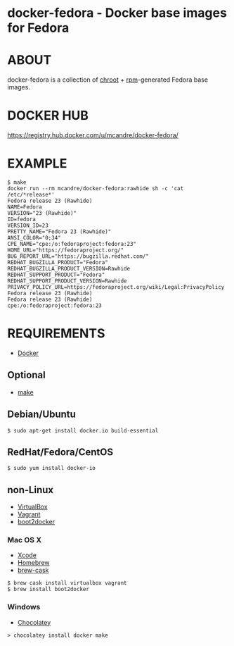 # docker-fedora - Docker base images for Fedora

# ABOUT

docker-fedora is a collection of [chroot](http://man.cx/chroot) + [rpm](http://man.cx/rpm)-generated Fedora base images.

# DOCKER HUB

https://registry.hub.docker.com/u/mcandre/docker-fedora/

# EXAMPLE

```
$ make
docker run --rm mcandre/docker-fedora:rawhide sh -c 'cat /etc/*release*'
Fedora release 23 (Rawhide)
NAME=Fedora
VERSION="23 (Rawhide)"
ID=fedora
VERSION_ID=23
PRETTY_NAME="Fedora 23 (Rawhide)"
ANSI_COLOR="0;34"
CPE_NAME="cpe:/o:fedoraproject:fedora:23"
HOME_URL="https://fedoraproject.org/"
BUG_REPORT_URL="https://bugzilla.redhat.com/"
REDHAT_BUGZILLA_PRODUCT="Fedora"
REDHAT_BUGZILLA_PRODUCT_VERSION=Rawhide
REDHAT_SUPPORT_PRODUCT="Fedora"
REDHAT_SUPPORT_PRODUCT_VERSION=Rawhide
PRIVACY_POLICY_URL=https://fedoraproject.org/wiki/Legal:PrivacyPolicy
Fedora release 23 (Rawhide)
Fedora release 23 (Rawhide)
cpe:/o:fedoraproject:fedora:23
```

# REQUIREMENTS

* [Docker](https://www.docker.com/)

## Optional

* [make](http://www.gnu.org/software/make/)

## Debian/Ubuntu

```
$ sudo apt-get install docker.io build-essential
```

## RedHat/Fedora/CentOS

```
$ sudo yum install docker-io
```

## non-Linux

* [VirtualBox](https://www.virtualbox.org/)
* [Vagrant](https://www.vagrantup.com/)
* [boot2docker](http://boot2docker.io/)

### Mac OS X

* [Xcode](http://itunes.apple.com/us/app/xcode/id497799835?ls=1&mt=12)
* [Homebrew](http://brew.sh/)
* [brew-cask](http://caskroom.io/)

```
$ brew cask install virtualbox vagrant
$ brew install boot2docker
```

### Windows

* [Chocolatey](https://chocolatey.org/)

```
> chocolatey install docker make
```
